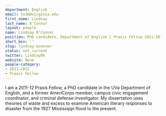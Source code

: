 ```yaml
---
department: English
email: lo3m@virginia.edu
first_name: Lindsay
last_name: O’Connor
layout: people
name: Lindsay O’Connor
position: PhD Candidate, Department of English | Praxis Fellow 2011-2012
short_bio: ''
slug: lindsay-oconnor
status: not_current
twitter: Lindsay0h
website: None
people-category:
- 2011–2012
- Praxis Fellow
---
```


I am a 2011-12 Praxis Fellow, a PhD candidate in the UVa Department of English, and a former AmeriCorps member, campus civic engagement coordinator, and criminal defense investigator. My dissertation uses theories of waste and excess to examine American literary responses to disaster from the 1927 Mississippi flood to the present.
